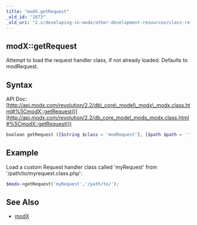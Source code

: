 ```yaml
---
title: "modX.getRequest"
_old_id: "1073"
_old_uri: "2.x/developing-in-modx/other-development-resources/class-reference/modx/modx.getrequest"
---
```


## modX::getRequest

Attempt to load the request handler class, if not already loaded. Defaults to modRequest.

## Syntax

API Doc: [http://api.modx.com/revolution/2.2/db\_core\_model\_modx\_modx.class.html#%5CmodX::getRequest()](http://api.modx.com/revolution/2.2/db_core_model_modx_modx.class.html#%5CmodX::getRequest())

``` php 
boolean getRequest ([$string $class = 'modRequest'], [$path $path = ''])
```

## Example

Load a custom Request handler class called 'myRequest' from '/path/to/myrequest.class.php':

``` php 
$modx->getRequest('myRequest','/path/to/');
```

## See Also

- [modX](extending-modx/core-model/modx "modX")